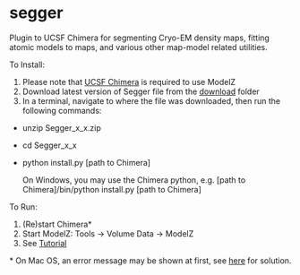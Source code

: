 # segger
Plugin to UCSF Chimera for segmenting Cryo-EM density maps, fitting atomic models to maps, and various other map-model related utilities.

To Install:

1. Please note that <a href="https://www.cgl.ucsf.edu/chimera/">UCSF Chimera</a> is required to use ModelZ
2. Download latest version of Segger file from the <a href="https://github.com/gregdp/segger/tree/master/download">download</a> folder
3. In a terminal, navigate to where the file was downloaded, then run the following commands:
* unzip Segger_x_x.zip
* cd Segger_x_x
* python install.py [path to Chimera]

  On Windows, you may use the Chimera python, e.g. [path to Chimera]/bin/python install.py [path to Chimera]

To Run:
1. (Re)start Chimera*
2. Start ModelZ: Tools -> Volume Data -> ModelZ
3. See [Tutorial](https://github.com/gregdp/modelz/blob/master/tutorials/Tutorial-ModelZ.pdf)

\* On Mac OS, an error message may be shown at first, see [here](https://www.santoshsrinivas.com/disable-gatekeeper-in-macos-sierra/) for solution.

